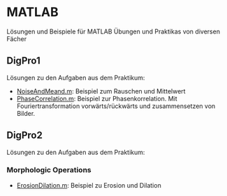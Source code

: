 # MATLAB


Lösungen und Beispiele für MATLAB Übungen und Praktikas von diversen Fächer

## DigPro1
Lösungen zu den Aufgaben aus dem Praktikum:
* [NoiseAndMeand.m](https://github.com/HSR-Stud/MATLAB/blob/master/DigPro1/NoiseAndMean.m): 
  Beispiel zum Rauschen und Mittelwert
* [PhaseCorrelation.m](https://github.com/HSR-Stud/MATLAB/blob/master/DigPro1/PhaseCorrelation.m):
  Beispiel zur Phasenkorrelation. Mit Fouriertransformation vorwärts/rückwärts und zusammensetzen von Bilder.


## DigPro2
Lösungen zu den Aufgaben aus dem Praktikum:

### Morphologic Operations
* [ErosionDilation.m](https://github.com/HSR-Stud/MATLAB/blob/master/DigPro2/MorphologicOperations/ErosionDilation.m):
  Beispiel zu Erosion und Dilation

